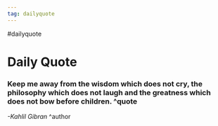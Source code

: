 ```yaml
---
tag: dailyquote
---
```


#dailyquote

# Daily Quote

### Keep me away from the wisdom which does not cry, the philosophy which does not laugh and the greatness which does not bow before children. ^quote
*-Kahlil Gibran* ^author
